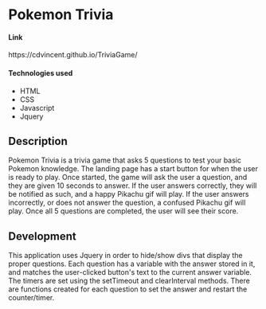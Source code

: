 <h1>Pokemon Trivia</h1>

<h4>Link</h4>
<p>https://cdvincent.github.io/TriviaGame/</p>

<h4>Technologies used</h4>
<ul>
    <li>HTML</li>
    <li>CSS</li>
    <li>Javascript</li>
    <li>Jquery</li>
</ul>

<h2>Description</h2>
<p>Pokemon Trivia is a trivia game that asks 5 questions to test your basic Pokemon knowledge. The landing page has a start button for when the user is ready to play. Once started, the game will ask the user a question, and they are given 10 seconds to answer. If the user answers correctly, they will be notified as such, and a happy Pikachu gif will play. If the user answers incorrectly, or does not answer the question, a confused Pikachu gif will play. Once all 5 questions are completed, the user will see their score.</p>

<h2>Development</h2>
<p>This application uses Jquery in order to hide/show divs that display the proper questions. Each question has a variable with the answer stored in it, and matches the user-clicked button's text to the current answer variable. The timers are set using the setTimeout and clearInterval methods. There are functions created for each question to set the answer and restart the counter/timer.